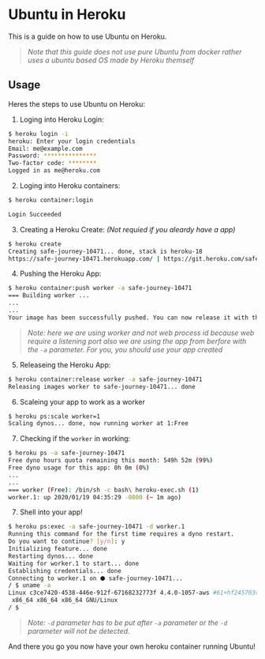 # Ubuntu in Heroku

This is a guide on how to use Ubuntu on Heroku.

> *Note that this guide does not use pure Ubuntu from docker rather uses a ubuntu based OS made by Heroku themself*

## Usage

Heres the steps to use Ubuntu on Heroku:

1. Loging into Heroku Login:
```bash
$ heroku login -i
heroku: Enter your login credentials
Email: me@example.com
Password: ***************
Two-factor code: ********
Logged in as me@heroku.com
```
2. Loging into Heroku containers:
```bash
$ heroku container:login

Login Succeeded
```
3. Creating a Heroku Create: *(Not requied if you aleardy have a app)*
```bash
$ heroku create
Creating safe-journey-10471... done, stack is heroku-18
https://safe-journey-10471.herokuapp.com/ | https://git.heroku.com/safe-journey-10471.git
```
4. Pushing the Heroku App:
```bash
$ heroku container:push worker -a safe-journey-10471
=== Building worker ...
...
...
Your image has been successfully pushed. You can now release it with the 'container:release' command.
```
> *Note: here we are using worker and not web process id because web require a listening port also we are using the app from berfore with the `-a` parameter. For you, you should use your app created*
5. Releaseing the Heroku App:
```bash
$ heroku container:release worker -a safe-journey-10471
Releasing images worker to safe-journey-10471... done
```
6. Scaleing your app to work as a worker
```bash
$ heroku ps:scale worker=1 
Scaling dynos... done, now running worker at 1:Free
``` 
7. Checking if the `worker` in working:
```bash
$ heroku ps -a safe-journey-10471
Free dyno hours quota remaining this month: 549h 52m (99%)
Free dyno usage for this app: 0h 0m (0%)
...
...
=== worker (Free): /bin/sh -c bash\ heroku-exec.sh (1)
worker.1: up 2020/01/19 04:35:29 -0800 (~ 1m ago)
```
7. Shell into your app!
```bash
$ heroku ps:exec -a safe-journey-10471 -d worker.1
Running this command for the first time requires a dyno restart.
Do you want to continue? [y/n]: y
Initializing feature... done
Restarting dynos... done
Waiting for worker.1 to start... done
Establishing credentials... done
Connecting to worker.1 on ⬢ safe-journey-10471...
/ $ uname -a
Linux c3ce7420-4538-446e-912f-67168232773f 4.4.0-1057-aws #61+hf245703v20191104b1-Ubuntu SMP Mon Nov 4 15:32:25 UTC 2019
 x86_64 x86_64 x86_64 GNU/Linux
/ $
```
> *Note: `-d` parameter has to be put after `-a` parameter or the `-d` parameter will not be detected.* 

And there you go you now have your own heroku container running Ubuntu!
